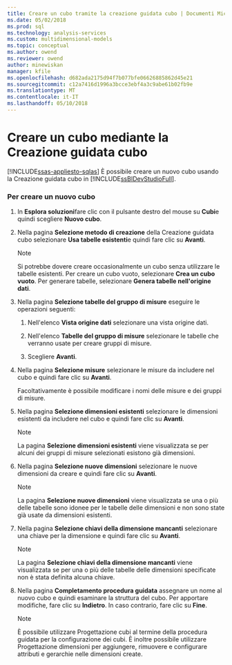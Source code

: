 ```yaml
---
title: Creare un cubo tramite la creazione guidata cubo | Documenti Microsoft
ms.date: 05/02/2018
ms.prod: sql
ms.technology: analysis-services
ms.custom: multidimensional-models
ms.topic: conceptual
ms.author: owend
ms.reviewer: owend
author: minewiskan
manager: kfile
ms.openlocfilehash: d682ada2175d94f7b077bfe06626885862d45e21
ms.sourcegitcommit: c12a7416d1996a3bcce3ebf4a3c9abe61b02fb9e
ms.translationtype: MT
ms.contentlocale: it-IT
ms.lasthandoff: 05/10/2018
---
```

# <a name="create-a-cube-using-the-cube-wizard"></a>Creare un cubo mediante la Creazione guidata cubo
[!INCLUDE[ssas-appliesto-sqlas](../../includes/ssas-appliesto-sqlas.md)]
  È possibile creare un nuovo cubo usando la Creazione guidata cubo in [!INCLUDE[ssBIDevStudioFull](../../includes/ssbidevstudiofull-md.md)].  
  
### <a name="to-create-a-new-cube"></a>Per creare un nuovo cubo  
  
1.  In **Esplora soluzioni**fare clic con il pulsante destro del mouse su **Cubi**e quindi scegliere **Nuovo cubo**.  
  
2.  Nella pagina **Selezione metodo di creazione** della Creazione guidata cubo selezionare **Usa tabelle esistenti**e quindi fare clic su **Avanti**.  
  
    > [!NOTE]  
    >  Si potrebbe dovere creare occasionalmente un cubo senza utilizzare le tabelle esistenti. Per creare un cubo vuoto, selezionare **Crea un cubo vuoto**. Per generare tabelle, selezionare **Genera tabelle nell'origine dati**.  
  
3.  Nella pagina **Selezione tabelle del gruppo di misure** eseguire le operazioni seguenti:  
  
    1.  Nell'elenco **Vista origine dati** selezionare una vista origine dati.  
  
    2.  Nell'elenco **Tabelle del gruppo di misure** selezionare le tabelle che verranno usate per creare gruppi di misure.  
  
    3.  Scegliere **Avanti**.  
  
4.  Nella pagina **Selezione misure** selezionare le misure da includere nel cubo e quindi fare clic su **Avanti**.  
  
     Facoltativamente è possibile modificare i nomi delle misure e dei gruppi di misure.  
  
5.  Nella pagina **Selezione dimensioni esistenti** selezionare le dimensioni esistenti da includere nel cubo e quindi fare clic su **Avanti**.  
  
    > [!NOTE]  
    >  La pagina **Selezione dimensioni esistenti** viene visualizzata se per alcuni dei gruppi di misure selezionati esistono già dimensioni.  
  
6.  Nella pagina **Selezione nuove dimensioni** selezionare le nuove dimensioni da creare e quindi fare clic su **Avanti**.  
  
    > [!NOTE]  
    >  La pagina **Selezione nuove dimensioni** viene visualizzata se una o più delle tabelle sono idonee per le tabelle delle dimensioni e non sono state già usate da dimensioni esistenti.  
  
7.  Nella pagina **Selezione chiavi della dimensione mancanti** selezionare una chiave per la dimensione e quindi fare clic su **Avanti**.  
  
    > [!NOTE]  
    >  La pagina **Selezione chiavi della dimensione mancanti** viene visualizzata se per una o più delle tabelle delle dimensioni specificate non è stata definita alcuna chiave.  
  
8.  Nella pagina **Completamento procedura guidata** assegnare un nome al nuovo cubo e quindi esaminare la struttura del cubo. Per apportare modifiche, fare clic su **Indietro**. In caso contrario, fare clic su **Fine**.  
  
    > [!NOTE]  
    >  È possibile utilizzare Progettazione cubi al termine della procedura guidata per la configurazione dei cubi. È inoltre possibile utilizzare Progettazione dimensioni per aggiungere, rimuovere e configurare attributi e gerarchie nelle dimensioni create.  
  
  
